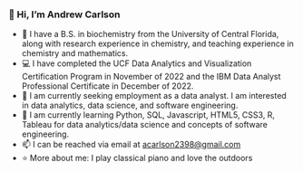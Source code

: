 ### 👋 Hi, I’m Andrew Carlson
- 🧬 I have a B.S. in biochemistry from the University of Central Florida, along with research experience in chemistry, and teaching experience in chemistry and mathematics. 
- 💻 I have completed the UCF Data Analytics and Visualization Certification Program in November of 2022 and the IBM Data Analyst Professional Certificate in December of 2022.
- 👀 I am currently seeking employment as a data analyst. I am interested in data analytics, data science, and software engineering.
- 🌱 I am currently learning Python, SQL, Javascript, HTML5, CSS3, R, Tableau for data analytics/data science and concepts of software engineering.
- 📫 I can be reached via email at acarlson2398@gmail.com
- ⭐ More about me: I play classical piano and love the outdoors

<!---
Andrew-Carlson/Andrew-Carlson is a ✨ special ✨ repository because its `README.md` (this file) appears on your GitHub profile.
You can click the Preview link to take a look at your changes.
--->
